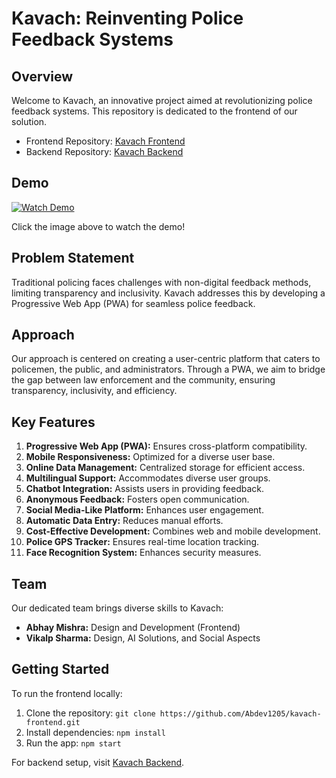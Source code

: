 

# Kavach: Reinventing Police Feedback Systems

## Overview

Welcome to Kavach, an innovative project aimed at revolutionizing police feedback systems. This repository is dedicated to the frontend of our solution.

- Frontend Repository: [Kavach Frontend](https://github.com/Abdev1205/kavach-frontend)
- Backend Repository: [Kavach Backend](https://github.com/Abdev1205/kavach-backend)

## Demo
[![Watch Demo](https://drive.google.com/file/d/1uSJtkZ2rocXgupyYrknPIUdMM9nOD2yT/view?usp=sharing)](https://drive.google.com/file/d/1uSJtkZ2rocXgupyYrknPIUdMM9nOD2yT/view?usp=sharing)

Click the image above to watch the demo!


## Problem Statement

Traditional policing faces challenges with non-digital feedback methods, limiting transparency and inclusivity. Kavach addresses this by developing a Progressive Web App (PWA) for seamless police feedback.

## Approach

Our approach is centered on creating a user-centric platform that caters to policemen, the public, and administrators. Through a PWA, we aim to bridge the gap between law enforcement and the community, ensuring transparency, inclusivity, and efficiency.

## Key Features

1. **Progressive Web App (PWA):** Ensures cross-platform compatibility.
2. **Mobile Responsiveness:** Optimized for a diverse user base.
3. **Online Data Management:** Centralized storage for efficient access.
4. **Multilingual Support:** Accommodates diverse user groups.
5. **Chatbot Integration:** Assists users in providing feedback.
6. **Anonymous Feedback:** Fosters open communication.
7. **Social Media-Like Platform:** Enhances user engagement.
8. **Automatic Data Entry:** Reduces manual efforts.
9. **Cost-Effective Development:** Combines web and mobile development.
10. **Police GPS Tracker:** Ensures real-time location tracking.
11. **Face Recognition System:** Enhances security measures.

## Team

Our dedicated team brings diverse skills to Kavach:

- **Abhay Mishra:** Design and Development (Frontend)
- **Vikalp Sharma:** Design, AI Solutions, and Social Aspects

## Getting Started

To run the frontend locally:

1. Clone the repository: `git clone https://github.com/Abdev1205/kavach-frontend.git`
2. Install dependencies: `npm install`
3. Run the app: `npm start`

For backend setup, visit [Kavach Backend](https://github.com/Abdev1205/kavach-backend).
